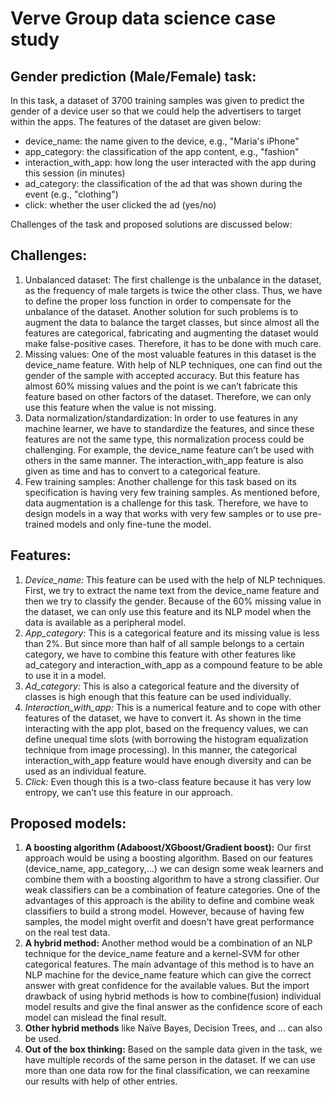 # Verve Group data science case study

## Gender prediction (Male/Female) task:

In this task, a dataset of 3700 training samples was given to predict the gender of a device user so that we could help the advertisers to target within the apps. The features of the dataset are given below:
* device_name: the name given to the device, e.g., "Maria's iPhone"
* app_category: the classification of the app content, e.g., "fashion"
* interaction_with_app: how long the user interacted with the app during this session (in minutes)
* ad_category: the classification of the ad that was shown during the event (e.g., "clothing")
* click: whether the user clicked the ad (yes/no)

Challenges of the task and proposed solutions are discussed below:
## Challenges:
1.	Unbalanced dataset: The first challenge is the unbalance in the dataset, as the frequency of male targets is twice the other class. Thus, we have to define the proper loss function in order to compensate for the unbalance of the dataset. Another solution for such problems is to augment the data to balance the target classes, but since almost all the features are categorical, fabricating and augmenting the dataset would make false-positive cases. Therefore, it has to be done with much care. 
2.	Missing values: One of the most valuable features in this dataset is the device_name feature. With help of NLP techniques, one can find out the gender of the sample with accepted accuracy. But this feature has almost 60% missing values and the point is we can’t fabricate this feature based on other factors of the dataset. Therefore, we can only use this feature when the value is not missing.
3.	Data normalization/standardization: In order to use features in any machine learner, we have to standardize the features, and since these features are not the same type, this normalization process could be challenging. For example, the device_name feature can’t be used with others in the same manner. The interaction_with_app feature is also given as time and has to convert to a categorical feature. 
4.	Few training samples: Another challenge for this task based on its specification is having very few training samples. As mentioned before, data augmentation is a challenge for this task. Therefore, we have to design models in a way that works with very few samples or to use pre-trained models and only fine-tune the model. 

## Features: 
1.	*Device_name:* This feature can be used with the help of NLP techniques. First, we try to extract the name text from the device_name feature and then we try to classify the gender. Because of the 60% missing value in the dataset, we can only use this feature and its NLP model when the data is available as a peripheral model. 
2.	*App_category:* This is a categorical feature and its missing value is less than 2%. But since more than half of all sample belongs to a certain category, we have to combine this feature with other features like ad_category and interaction_with_app as a compound feature to be able to use it in a model.
3.	*Ad_category:* This is also a categorical feature and the diversity of classes is high enough that this feature can be used individually.
4.	*Interaction_with_app:* This is a numerical feature and to cope with other features of the dataset, we have to convert it. As shown in the time interacting with the app plot, based on the frequency values, we can define unequal time slots (with borrowing the histogram equalization technique from image processing). In this manner, the categorical interaction_with_app feature would have enough diversity and can be used as an individual feature. 
5.	*Click:* Even though this is a two-class feature because it has very low entropy, we can’t use this feature in our approach. 


## Proposed models:
1.	**A boosting algorithm (Adaboost/XGboost/Gradient boost):** Our first approach would be using a boosting algorithm. Based on our features (device_name, app_category,…) we can design some weak learners and combine them with a boosting algorithm to have a strong classifier. Our weak classifiers can be a combination of feature categories. 
One of the advantages of this approach is the ability to define and combine weak classifiers to build a strong model. However, because of having few samples, the model might overfit and doesn't have great performance on the real test data.
2.	**A hybrid method:** Another method would be a combination of an NLP technique for the device_name feature and a kernel-SVM for other categorical features. 
The main advantage of this method is to have an NLP machine for the device_name feature which can give the correct answer with great confidence for the available values. But the import drawback of using hybrid methods is how to combine(fusion) individual model results and give the final answer as the confidence score of each model can mislead the final result. 
3.	**Other hybrid methods** like Naïve Bayes, Decision Trees, and … can also be used.
4.	**Out of the box thinking:** Based on the sample data given in the task, we have multiple records of the same person in the dataset. If we can use more than one data row for the final classification, we can reexamine our results with help of other entries.    
